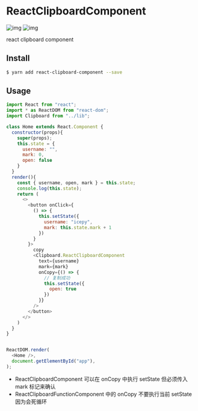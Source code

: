 # ReactClipboardComponent

![img](https://img.shields.io/github/license/icepy/react-clipboard-function-component.svg) ![img](https://img.shields.io/github/package-json/v/icepy/react-clipboard-function-component.svg)

react clipboard component

## Install

```bash
$ yarn add react-clipboard-component --save
```

## Usage

```js
import React from "react";
import * as ReactDOM from "react-dom";
import Clipboard from "../lib";

class Home extends React.Component {
  constructor(props){
    super(props);
    this.state = {
      username: "",
      mark: 0,
      open: false
    }
  }
  render(){
    const { username, open, mark } = this.state;
    console.log(this.state);
    return (
      <>
        <button onClick={
          () => {
            this.setState({
              username: "icepy",
              mark: this.state.mark + 1
            })
          }
        }>
          copy
          <Clipboard.ReactClipboardComponent
            text={username}
            mark={mark}
            onCopy={() => {
              // 复制成功
              this.setState({
                open: true
              })
            }}
          />
        </button>
      </>
    )
  }
}


ReactDOM.render(
  <Home />,
  document.getElementById("app"),
);
```

- ReactClipboardComponent 可以在 onCopy 中执行 setState 但必须传入 mark 标记来确认
- ReactClipboardFunctionComponent 中的 onCopy 不要执行当前 setState 因为会死循环